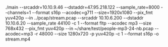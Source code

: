 ./main --srcaddr=10.10.9.46 --dstaddr=47.95.218.122 --sample_rate=8000 --channels=1 --format s16p --acodec=g711 --size=1920x1080 --pix_fmt yuv420p --in ../pcap/stream.pcap --srcaddr 10.10.6.200 --dstaddr 10.10.6.20 --sample_rate 44100 -c 1 --format fltp --acodec mp3 --size 768x432 --pix_fmt yuv420p --in ~/share/test/people-mp3-24-nb.pcap  --acodec=mp3 -r 48000 --size 1280x720 -p yuv420p -c 1 --format s16p -o stream.mp4
